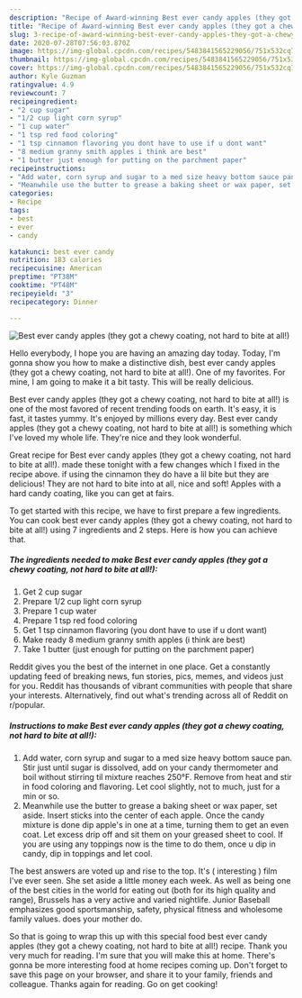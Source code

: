 ```yaml
---
description: "Recipe of Award-winning Best ever candy apples (they got a chewy coating, not hard to bite at all!)"
title: "Recipe of Award-winning Best ever candy apples (they got a chewy coating, not hard to bite at all!)"
slug: 3-recipe-of-award-winning-best-ever-candy-apples-they-got-a-chewy-coating-not-hard-to-bite-at-all
date: 2020-07-28T07:56:03.870Z
image: https://img-global.cpcdn.com/recipes/5483841565229056/751x532cq70/best-ever-candy-apples-they-got-a-chewy-coating-not-hard-to-bite-at-all-recipe-main-photo.jpg
thumbnail: https://img-global.cpcdn.com/recipes/5483841565229056/751x532cq70/best-ever-candy-apples-they-got-a-chewy-coating-not-hard-to-bite-at-all-recipe-main-photo.jpg
cover: https://img-global.cpcdn.com/recipes/5483841565229056/751x532cq70/best-ever-candy-apples-they-got-a-chewy-coating-not-hard-to-bite-at-all-recipe-main-photo.jpg
author: Kyle Guzman
ratingvalue: 4.9
reviewcount: 7
recipeingredient:
- "2 cup sugar"
- "1/2 cup light corn syrup"
- "1 cup water"
- "1 tsp red food coloring"
- "1 tsp cinnamon flavoring you dont have to use if u dont want"
- "8 medium granny smith apples i think are best"
- "1 butter just enough for putting on the parchment paper"
recipeinstructions:
- "Add water, corn syrup and sugar to a med size heavy bottom sauce pan. Stir just until sugar is dissolved, add on your candy thermometer and boil without stirring til mixture reaches 250°F. Remove from heat and stir in food coloring and flavoring. Let cool slightly, not to much, just for a min or so."
- "Meanwhile use the butter to grease a baking sheet or wax paper, set aside. Insert sticks into the center of each apple. Once the candy mixture is done dip apple&#39;s in one at a time, turning them to get an even coat. Let excess drip off and sit them on your greased sheet to cool. If you are using any toppings now is the time to do them, once u dip in candy, dip in toppings and let cool."
categories:
- Recipe
tags:
- best
- ever
- candy

katakunci: best ever candy 
nutrition: 183 calories
recipecuisine: American
preptime: "PT38M"
cooktime: "PT48M"
recipeyield: "3"
recipecategory: Dinner

---
```



![Best ever candy apples (they got a chewy coating, not hard to bite at all!)](https://img-global.cpcdn.com/recipes/5483841565229056/751x532cq70/best-ever-candy-apples-they-got-a-chewy-coating-not-hard-to-bite-at-all-recipe-main-photo.jpg)

Hello everybody, I hope you are having an amazing day today. Today, I'm gonna show you how to make a distinctive dish, best ever candy apples (they got a chewy coating, not hard to bite at all!). One of my favorites. For mine, I am going to make it a bit tasty. This will be really delicious.

Best ever candy apples (they got a chewy coating, not hard to bite at all!) is one of the most favored of recent trending foods on earth. It's easy, it is fast, it tastes yummy. It's enjoyed by millions every day. Best ever candy apples (they got a chewy coating, not hard to bite at all!) is something which I've loved my whole life. They're nice and they look wonderful.

Great recipe for Best ever candy apples (they got a chewy coating, not hard to bite at all!). made these tonight with a few changes which I fixed in the recipe above. if using the cinnamon they do have a lil bite but they are delicious! They are not hard to bite into at all, nice and soft! Apples with a hard candy coating, like you can get at fairs.


To get started with this recipe, we have to first prepare a few ingredients. You can cook best ever candy apples (they got a chewy coating, not hard to bite at all!) using 7 ingredients and 2 steps. Here is how you can achieve that.

<!--inarticleads1-->

##### The ingredients needed to make Best ever candy apples (they got a chewy coating, not hard to bite at all!):

1. Get 2 cup sugar
1. Prepare 1/2 cup light corn syrup
1. Prepare 1 cup water
1. Prepare 1 tsp red food coloring
1. Get 1 tsp cinnamon flavoring (you dont have to use if u dont want)
1. Make ready 8 medium granny smith apples (i think are best)
1. Take 1 butter (just enough for putting on the parchment paper)


Reddit gives you the best of the internet in one place. Get a constantly updating feed of breaking news, fun stories, pics, memes, and videos just for you. Reddit has thousands of vibrant communities with people that share your interests. Alternatively, find out what&#39;s trending across all of Reddit on r/popular. 

<!--inarticleads2-->

##### Instructions to make Best ever candy apples (they got a chewy coating, not hard to bite at all!):

1. Add water, corn syrup and sugar to a med size heavy bottom sauce pan. Stir just until sugar is dissolved, add on your candy thermometer and boil without stirring til mixture reaches 250°F. Remove from heat and stir in food coloring and flavoring. Let cool slightly, not to much, just for a min or so.
1. Meanwhile use the butter to grease a baking sheet or wax paper, set aside. Insert sticks into the center of each apple. Once the candy mixture is done dip apple&#39;s in one at a time, turning them to get an even coat. Let excess drip off and sit them on your greased sheet to cool. If you are using any toppings now is the time to do them, once u dip in candy, dip in toppings and let cool.


The best answers are voted up and rise to the top. It&#39;s ( interesting ) film I&#39;ve ever seen. She set aside a little money each week. As well as being one of the best cities in the world for eating out (both for its high quality and range), Brussels has a very active and varied nightlife. Junior Baseball emphasizes good sportsmanship, safety, physical fitness and wholesome family values. does your mother do. 

So that is going to wrap this up with this special food best ever candy apples (they got a chewy coating, not hard to bite at all!) recipe. Thank you very much for reading. I'm sure that you will make this at home. There's gonna be more interesting food at home recipes coming up. Don't forget to save this page on your browser, and share it to your family, friends and colleague. Thanks again for reading. Go on get cooking!
